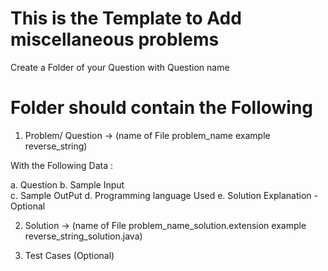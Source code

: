 # This is the Template to Add miscellaneous problems

Create a Folder of your Question with Question name

# Folder should contain the Following

1. Problem/ Question -> (name of File problem_name example reverse_string)

With the Following Data : 

a. Question 
b. Sample Input  
c. Sample OutPut 
d. Programming language Used
e. Solution Explanation - Optional

2. Solution -> (name of File problem_name_solution.extension example reverse_string_solution.java)

3. Test Cases (Optional)
